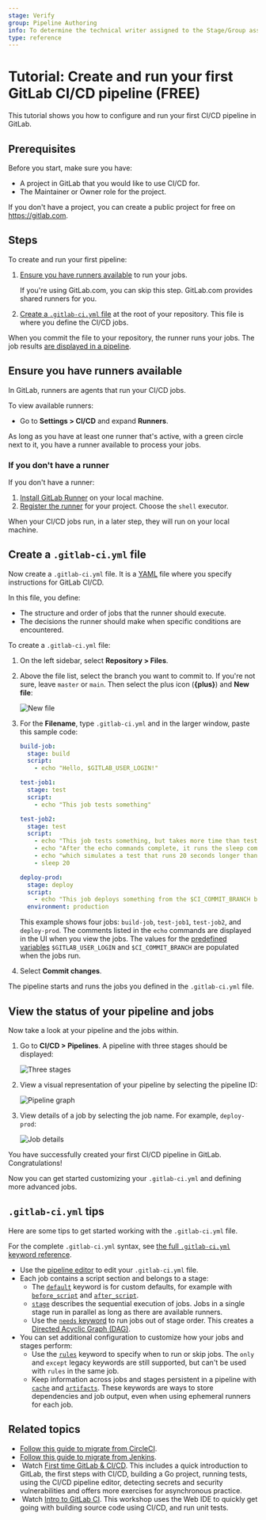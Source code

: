 ```yaml
---
stage: Verify
group: Pipeline Authoring
info: To determine the technical writer assigned to the Stage/Group associated with this page, see https://about.gitlab.com/handbook/product/ux/technical-writing/#assignments
type: reference
---
```


# Tutorial: Create and run your first GitLab CI/CD pipeline **(FREE)**

This tutorial shows you how to configure and run your first CI/CD pipeline in GitLab.

## Prerequisites

Before you start, make sure you have:

- A project in GitLab that you would like to use CI/CD for.
- The Maintainer or Owner role for the project.

If you don't have a project, you can create a public project for free on <https://gitlab.com>.

## Steps

To create and run your first pipeline:

1. [Ensure you have runners available](#ensure-you-have-runners-available) to run your jobs.

   If you're using GitLab.com, you can skip this step. GitLab.com provides shared runners for you.

1. [Create a `.gitlab-ci.yml` file](#create-a-gitlab-ciyml-file)
   at the root of your repository. This file is where you define the CI/CD jobs.

When you commit the file to your repository, the runner runs your jobs.
The job results [are displayed in a pipeline](#view-the-status-of-your-pipeline-and-jobs).

## Ensure you have runners available

In GitLab, runners are agents that run your CI/CD jobs.

To view available runners:

- Go to **Settings > CI/CD** and expand **Runners**.

As long as you have at least one runner that's active, with a green circle next to it,
you have a runner available to process your jobs.

### If you don't have a runner

If you don't have a runner:

1. [Install GitLab Runner](https://docs.gitlab.com/runner/install/) on your local machine.
1. [Register the runner](https://docs.gitlab.com/runner/register/) for your project.
   Choose the `shell` executor.

When your CI/CD jobs run, in a later step, they will run on your local machine.

## Create a `.gitlab-ci.yml` file

Now create a `.gitlab-ci.yml` file. It is a [YAML](https://en.wikipedia.org/wiki/YAML) file where
you specify instructions for GitLab CI/CD.

In this file, you define:

- The structure and order of jobs that the runner should execute.
- The decisions the runner should make when specific conditions are encountered.

To create a `.gitlab-ci.yml` file:

1. On the left sidebar, select **Repository > Files**.
1. Above the file list, select the branch you want to commit to.
   If you're not sure, leave `master` or `main`.
   Then select the plus icon (**{plus}**) and **New file**:

   ![New file](img/new_file_v13_6.png)

1. For the **Filename**, type `.gitlab-ci.yml` and in the larger window,
   paste this sample code:

   ```yaml
   build-job:
     stage: build
     script:
       - echo "Hello, $GITLAB_USER_LOGIN!"

   test-job1:
     stage: test
     script:
       - echo "This job tests something"

   test-job2:
     stage: test
     script:
       - echo "This job tests something, but takes more time than test-job1."
       - echo "After the echo commands complete, it runs the sleep command for 20 seconds"
       - echo "which simulates a test that runs 20 seconds longer than test-job1"
       - sleep 20

   deploy-prod:
     stage: deploy
     script:
       - echo "This job deploys something from the $CI_COMMIT_BRANCH branch."
     environment: production
   ```

   This example shows four jobs: `build-job`, `test-job1`, `test-job2`, and `deploy-prod`.
   The comments listed in the `echo` commands are displayed in the UI when you view the jobs.
   The values for the [predefined variables](../variables/predefined_variables.md)
   `$GITLAB_USER_LOGIN` and `$CI_COMMIT_BRANCH` are populated when the jobs run.

1. Select **Commit changes**.

The pipeline starts and runs the jobs you defined in the `.gitlab-ci.yml` file.

## View the status of your pipeline and jobs

Now take a look at your pipeline and the jobs within.

1. Go to **CI/CD > Pipelines**. A pipeline with three stages should be displayed:

   ![Three stages](img/three_stages_v13_6.png)

1. View a visual representation of your pipeline by selecting the pipeline ID:

   ![Pipeline graph](img/pipeline_graph_v13_6.png)

1. View details of a job by selecting the job name. For example, `deploy-prod`:

   ![Job details](img/job_details_v13_6.png)

You have successfully created your first CI/CD pipeline in GitLab. Congratulations!

Now you can get started customizing your `.gitlab-ci.yml` and defining more advanced jobs.

## `.gitlab-ci.yml` tips

Here are some tips to get started working with the `.gitlab-ci.yml` file.

For the complete `.gitlab-ci.yml` syntax, see [the full `.gitlab-ci.yml` keyword reference](../yaml/index.md).

- Use the [pipeline editor](../pipeline_editor/index.md) to edit your `.gitlab-ci.yml` file.
- Each job contains a script section and belongs to a stage:
  - The [`default`](../yaml/index.md#default) keyword is for
    custom defaults, for example with [`before_script`](../yaml/index.md#before_script)
    and [`after_script`](../yaml/index.md#after_script).
  - [`stage`](../yaml/index.md#stage) describes the sequential execution of jobs.
    Jobs in a single stage run in parallel as long as there are available runners.
  - Use the [`needs` keyword](../yaml/index.md#needs) to run jobs out of stage order.
    This creates a [Directed Acyclic Graph (DAG)](../directed_acyclic_graph/index.md).
- You can set additional configuration to customize how your jobs and stages perform:
  - Use the [`rules`](../yaml/index.md#rules) keyword to specify when to run or skip jobs.
    The `only` and `except` legacy keywords are still supported, but can't be used
    with `rules` in the same job.
  - Keep information across jobs and stages persistent in a pipeline with [`cache`](../yaml/index.md#cache)
    and [`artifacts`](../yaml/index.md#artifacts). These keywords are ways to store
    dependencies and job output, even when using ephemeral runners for each job.

## Related topics

- [Follow this guide to migrate from CircleCI](../migration/circleci.md).
- [Follow this guide to migrate from Jenkins](../migration/jenkins.md).
- <i class="fa fa-youtube-play youtube" aria-hidden="true"></i>&nbsp;Watch [First time GitLab & CI/CD](https://www.youtube.com/watch?v=kTNfi5z6Uvk&t=553s). This includes a quick introduction to GitLab, the first steps with CI/CD, building a Go project, running tests, using the CI/CD pipeline editor, detecting secrets and security vulnerabilities and offers more exercises for asynchronous practice.
- <i class="fa fa-youtube-play youtube" aria-hidden="true"></i>&nbsp;Watch [Intro to GitLab CI](https://www.youtube.com/watch?v=l5705U8s_nQ&t=358s). This workshop uses the Web IDE to quickly get going with building source code using CI/CD, and run unit tests.
